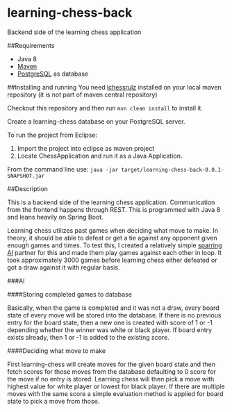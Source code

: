 # learning-chess-back
Backend side of the learning chess application

##Requirements
* Java 8
* [Maven](https://maven.apache.org/)
* [PostgreSQL](http://www.postgresql.org/) as database

##Installing and running
You need [lchessrulz](https://github.com/Humakt83/lchessrulz) installed on your local maven repository (it is not part of maven central repository)

Checkout this repository and then run `mvn clean install` to install it.

Create a learning-chess database on your PostgreSQL server.

To run the project from Eclipse:
1. Import the project into eclipse as maven project
2. Locate ChessApplication and run it as a Java Application.

From the command line use:
`java -jar target/learning-chess-back-0.0.1-SNAPSHOT.jar`

##Description

This is a backend side of the learning chess application. Communication from the frontend happens through REST.
This is programmed with Java 8 and leans heavily on Spring Boot.

Learning chess utilizes past games when deciding what move to make. In theory, it should be able to defeat or get a tie against any
opponent given enough games and times. To test this, I created a relatively simple 
[sparring AI](https://github.com/Humakt83/sparring-chess) partner for this and made them play games against each other in loop. 
It took approximately 3000 games before learning chess either defeated or got a draw against it with regular basis.

###AI

####Storing completed games to database

Basically, when the game is completed and it was not a draw, every board state of every move will be stored into the database. 
If there is no previous entry for the board state, then a new one is created with score of 1 or -1 depending whether the winner
was white or black player. If board entry exists already, then 1 or -1 is added to the existing score.

####Deciding what move to make

First learning-chess will create moves for the given board state and then fetch scores for those moves from the database defaulting
to 0 score for the move if no entry is stored. Learning chess will then pick a move with highest value for white player or lowest
for black player. If there are multiple moves with the same score a simple evaluation method is applied for board state to pick a 
move from those.
